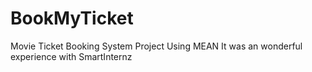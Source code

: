 # BookMyTicket
Movie Ticket Booking System Project Using MEAN
It was an wonderful experience with SmartInternz

